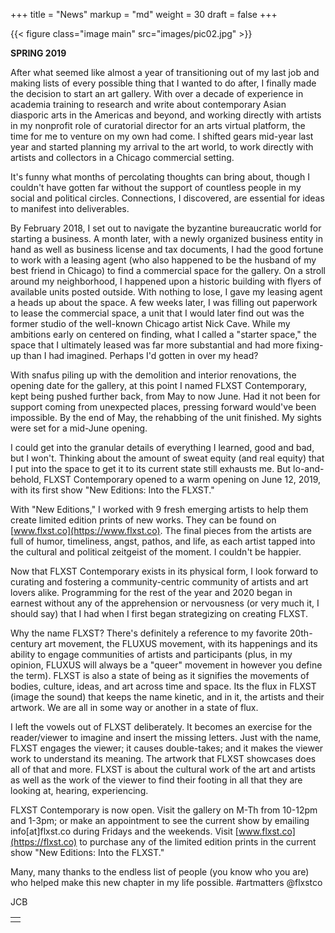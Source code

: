+++
title = "News"
markup = "md"
weight = 30
draft = false
+++

{{< figure class="image main" src="images/pic02.jpg" >}}

**SPRING 2019**

After what seemed like almost a year of transitioning out of my last job and making lists of every possible thing that I wanted to do after, I finally made the decision to start an art gallery. With over a decade of experience in academia training to research and write about contemporary Asian diasporic arts in the Americas and beyond, and working directly with artists in my nonprofit role of curatorial director for an arts virtual platform, the time for me to venture on my own had come. I shifted gears mid-year last year and started planning my arrival to the art world, to work directly with artists and collectors in a Chicago commercial setting.

It's funny what months of percolating thoughts can bring about, though I couldn't have gotten far without the support of countless people in my social and political circles. Connections, I discovered, are essential for ideas to manifest into deliverables.

By February 2018, I set out to navigate the byzantine bureaucratic world for starting a business. A month later, with a newly organized business entity in hand as well as business license and tax documents, I had the good fortune to work with a leasing agent (who also happened to be the husband of my best friend in Chicago) to find a commercial space for the gallery. On a stroll around my neighborhood, I happened upon a historic building with flyers of available units posted outside. With nothing to lose, I gave my leasing agent a heads up about the space. A few weeks later, I was filling out paperwork to lease the commercial space, a unit that I would later find out was the former studio of the well-known Chicago artist Nick Cave. While my ambitions early on centered on finding, what I called a "starter space," the space that I ultimately leased was far more substantial and had more fixing-up than I had imagined. Perhaps I'd gotten in over my head?

With snafus piling up with the demolition and interior renovations, the opening date for the gallery, at this point I named FLXST Contemporary, kept being pushed further back, from May to now June. Had it not been for support coming from unexpected places, pressing forward would've been impossible. By the end of May, the rehabbing of the unit finished. My sights were set for a mid-June opening.

I could get into the granular details of everything I learned, good and bad, but I won't. Thinking about the amount of sweat equity (and real equity) that I put into the space to get it to its current state still exhausts me. But lo-and-behold, FLXST Contemporary opened to a warm opening on June 12, 2019, with its first show "New Editions: Into the FLXST."

With "New Editions," I worked with 9 fresh emerging artists to help them create limited edition prints of new works. They can be found on [www.flxst.co](https://www.flxst.co). The final pieces from the artists are full of humor, timeliness, angst, pathos, and life, as each artist tapped into the cultural and political zeitgeist of the moment. I couldn't be happier.

Now that FLXST Contemporary exists in its physical form, I look forward to curating and fostering a community-centric community of artists and art lovers alike. Programming for the rest of the year and 2020 began in earnest without any of the apprehension or nervousness (or very much it, I should say) that I had when I first began strategizing on creating FLXST.

Why the name FLXST? There's definitely a reference to my favorite 20th-century art movement, the FLUXUS movement, with its happenings and its ability to engage communities of artists and participants (plus, in my opinion, FLUXUS will always be a "queer" movement in however you define the term). FLXST is also a state of being as it signifies the movements of bodies, culture, ideas, and art across time and space. Its the flux in FLXST (image the sound) that keeps the name kinetic, and in it, the artists and their artwork. We are all in some way or another in a state of flux.

I left the vowels out of FLXST deliberately. It becomes an exercise for the reader/viewer to imagine and insert the missing letters. Just with the name, FLXST engages the viewer; it causes double-takes; and it makes the viewer work to understand its meaning. The artwork that FLXST showcases does all of that and more. FLXST is about the cultural work of the art and artists as well as the work of the viewer to find their footing in all that they are looking at, hearing, experiencing.

FLXST Contemporary is now open. Visit the gallery on M-Th from 10-12pm and 1-3pm; or make an appointment to see the current show by emailing info[at]flxst.co during Fridays and the weekends. Visit [www.flxst.co](https://flxst.co) to purchase any of the limited edition prints in the current show "New Editions: Into the FLXST."

Many, many thanks to the endless list of people (you know who you are) who helped make this new chapter in my life possible. #artmatters @flxstco

JCB

<table>
<tr><td class="icons"><a href="/#work"><i class="far fa-arrow-alt-circle-left fa-lg"></i></a><a href="/#contact"><i class="far fa-arrow-alt-circle-right fa-lg"></i></a></td></tr>
</table>
